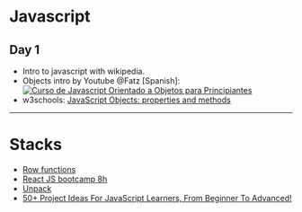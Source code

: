 # Javascript

## Day 1
* Intro to javascript with wikipedia.
* Objects intro by Youtube @Fatz
[Spanish]: [![Curso de Javascript Orientado a Objetos para Principiantes](https://res.cloudinary.com/marcomontalbano/image/upload/v1652499788/video_to_markdown/images/youtube--N_t1A39IB_8-c05b58ac6eb4c4700831b2b3070cd403.jpg)](https://youtu.be/N_t1A39IB_8 "Curso de Javascript Orientado a Objetos para Principiantes")
* w3schools: [JavaScript Objects: properties and methods](https://www.w3schools.com/js/js_object_definition.asp)

[comment]: <> (https://video-to-markdown.marcomontalbano.com/)
---
# Stacks
* [Row functions](https://twitter.com/lupitacode/status/1524910302311088134?s=20&t=ir417jg0H79zcS8UL0swlA)
* [React JS bootcamp 8h](https://youtu.be/6Jfk8ic3KVk)
* [Unpack](https://developer.mozilla.org/en-US/docs/Web/JavaScript/Reference/Operators/Destructuring_assignment)
* [50+ Project Ideas For JavaScript Learners, From Beginner To Advanced!](https://twitter.com/Amit_T18/status/1525069603944034304?s=20&t=fqf9rynt9jsXM1bE-F7w8w)
